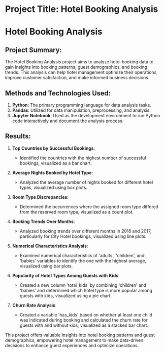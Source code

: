 # Project Title: Hotel Booking Analysis
# Hotel Booking Analysis

## Project Summary:
The Hotel Booking Analysis project aims to analyze hotel booking data to gain insights into booking patterns, guest demographics, and booking trends. This analysis can help hotel management optimize their operations, improve customer satisfaction, and make informed business decisions.

## Methods and Technologies Used:
1. **Python**: The primary programming language for data analysis tasks.
2. **Pandas**: Utilized for data manipulation, preprocessing, and analysis.
3. **Jupyter Notebook**: Used as the development environment to run Python code interactively and document the analysis process.

## Results:
1. **Top Countries by Successful Bookings**:
   - Identified the countries with the highest number of successful bookings, visualized as a bar chart.

2. **Average Nights Booked by Hotel Type**:
   - Analyzed the average number of nights booked for different hotel types, visualized using box plots.

3. **Room Type Discrepancies**:
   - Determined the occurrences where the assigned room type differed from the reserved room type, visualized as a count plot.

4. **Booking Trends Over Months**:
   - Analyzed booking trends over different months in 2016 and 2017, particularly for City Hotel bookings, visualized using line plots.

5. **Numerical Characteristics Analysis**:
   - Examined numerical characteristics of 'adults', 'children', and 'babies' variables to identify the one with the highest average, visualized using bar plots.

6. **Popularity of Hotel Types Among Guests with Kids**:
   - Created a new column 'total_kids' by combining 'children' and 'babies' and determined which hotel type is more popular among guests with kids, visualized using a pie chart.

7. **Churn Rate Analysis**:
   - Created a variable 'has_kids' based on whether at least one child was indicated during booking and calculated the churn rate for guests with and without kids, visualized as a stacked bar chart.

This project offers valuable insights into hotel booking patterns and guest demographics, empowering hotel management to make data-driven decisions to enhance guest experiences and optimize operations.
